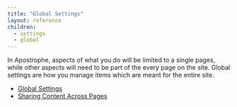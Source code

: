```yaml
---
title: "Global Settings"
layout: reference
children:
  - settings
  - global
---
```


In Apostrophe, aspects of what you do will be limited to a single pages, while other aspects will need to be part of the every page on the site. Global settings are how you manage items which are meant for the entire site.

* [Global Settings](/tutorials/core-concepts/global-settings/settings.md)
* [Sharing Content Across Pages](/tutorials/core-concepts/global-settings/global.md)